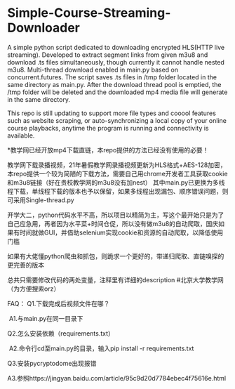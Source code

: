 # Simple-Course-Streaming-Downloader


A simple python script dedicated to downloading encrypted HLS(HTTP live streaming). Developed to extract segment links from given m3u8 and download .ts files simultaneously, though currently it cannot handle nested m3u8. Multi-thread download enabled in main.py based on concurrent.futures. The script saves .ts files in /tmp folder located in the same directory as main.py. After the download thread pool is emptied, the /tmp folder will be  deleted and the downloaded mp4 media file will generate in the same directory.

This repo is still updating to support more file types and cooool features such as website scraping, or auto-synchronizing a local copy of your online course playbacks, anytime the program is running and connectivity is available.

*教学网已经开放mp4下载直链，本repo提供的方法已经没有使用的必要！

教学网下载录播视频，21年暑假教学网录播视频更新为HLS格式+AES-128加密，本repo提供一个较为简陋的下载方法，需要自己用chrome开发者工具获取cookie和m3u8链接（好在贵校教学网的m3u8没有加nest）
其中main.py已更换为多线程下载，单线程下载的版本也予以保留，如果多线程出现漏包、顺序错误问题，则可采用Single-thread.py

开学大二，python代码水平不高，所以项目以精简为主，写这个最开始只是为了自己应急用，再者因为水平菜+时间仓促，所以没有做m3u8的自动爬取，国庆如果有时间就做GUI，并借助selenium实现cookie和资源的自动爬取，以降低使用门槛

如果有大佬懂python爬虫和抓包，则跪求一个更好的，带递归爬取、直链嗅探的更完善的版本

总共只需要修改代码的两处变量，注释里有详细的description
#北京大学教学网（为方便搜索orz）

FAQ：
  Q1.下载完成后视频文件在哪？

​    A1.与main.py在同一目录下

  Q2.怎么安装依赖（requirements.txt）

​    A2.命令行cd至main.py的目录，输入pip install -r requirements.txt

  Q3.安装pycryptodome出现报错

​    A3.参照https://jingyan.baidu.com/article/95c9d20d7784ebec4f75616e.html
